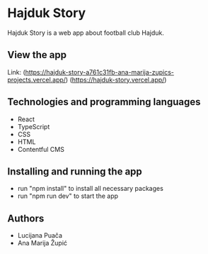 # Hajduk Story
Hajduk Story is a web app about football club Hajduk. 
## View the app
Link: (https://hajduk-story-a761c31fb-ana-marija-zupics-projects.vercel.app/)
(https://hajduk-story.vercel.app/)
## Technologies and programming languages
- React
- TypeScript
- CSS
- HTML
- Contentful CMS
## Installing and running the app
- run "npm install" to install all necessary packages
- run "npm run dev" to start the app
## Authors
- Lucijana Puača
- Ana Marija Župić


